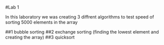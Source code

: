 #Lab 1

In this laboratory we was creating 3 diffrent algorithms to test speed of sorting 5000 elements in the array

##1 
bubble sorting
##2 
exchange sorting (finding the lowest element and creating the array)
##3 
quicksort 